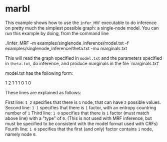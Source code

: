 marbl
=====

This example shows how to use the `infer_MRF` executable to do inference on pretty much the simplest possible graph: a single-node model.  You can run this example by doing, from the command line

  ./infer_MRF -m examples/singlenode_inference/model.txt -f examples/singlenode_inference/theta.txt -mu marginals.txt

This will read the graph specified in `model.txt` and the parameters specified in `theta.txt`, do inference, and produce marginals in the file `marginals.txt'

model.txt has the following form:

   1 2
   1 1
   1 0
   1 0

These lines are explained as follows:

First line: `1 2` specifies that there is `1` node, that can have `2` possible values.
Second line: `1 1` specifies that there is `1` factor, with an entropy countring number of `1`
Third line: `1 0`  specifies that there is `1` factor (must match above line) with a "type" of `0`.  (This is not used with MRF inference, but must be specified to be consistent with the model format used with CRFs)
Fourth line: `1 0` specifies that the first (and only) factor contains `1` node, namely node `0`.
